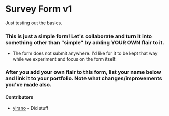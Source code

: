 # Survey Form v1

Just testing out the basics. 

### This is just a simple form! Let's collaborate and turn it into something other than "simple" by adding YOUR OWN flair to it.

- The form does not submit anywhere. I'd like for it to be kept that way while we experiment and focus on the form itself.

### After you add your own flair to this form, list your name below and link it to your portfolio. Note what changes/improvements you've made also.


#### Contributors 

 * [yirano](https://github.com/yirano) - Did stuff
 
